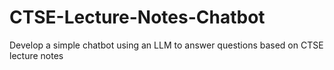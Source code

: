 # CTSE-Lecture-Notes-Chatbot
Develop a simple chatbot using an LLM to answer questions based on CTSE lecture notes
